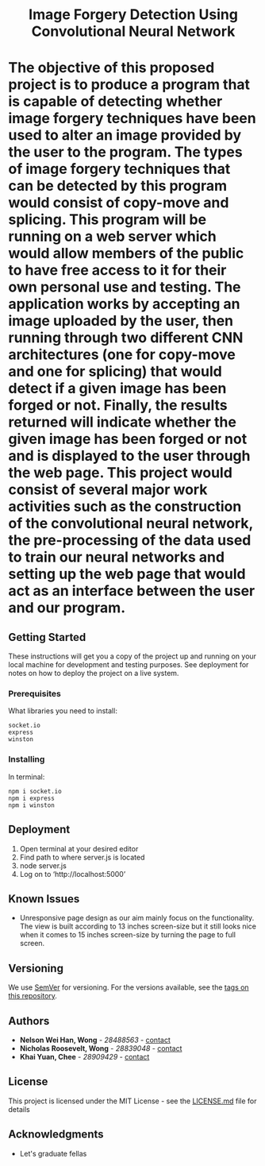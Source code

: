<h1 align="center" > Image Forgery Detection Using Convolutional Neural Network <h1>
  
The objective of this proposed project is to produce a program that is capable of detecting whether image forgery techniques have been used to alter an image provided by the user to the program. The types of image forgery techniques that can be detected by this program would consist of copy-move and splicing. This program will be running on a web server which would allow members of the public to have free access to it for their own personal use and testing. The application works by accepting an image uploaded by the user, then running through two different CNN architectures (one for copy-move and one for splicing) that would detect if a given image has been forged or not. Finally, the results returned will indicate whether the given image has been forged or not and is displayed to the user through the web page. This project would consist of several major work activities such as the construction of the convolutional neural network, the pre-processing of the data used to train our neural networks and setting up the web page that would act as an interface between the user and our program.

## Getting Started

These instructions will get you a copy of the project up and running on your local machine for development and testing purposes. See deployment for notes on how to deploy the project on a live system.

### Prerequisites

What libraries you need to install:

```
socket.io
express
winston
```

### Installing

In terminal:

```
npm i socket.io
npm i express
npm i winston
```

## Deployment

1. Open terminal at your desired editor
2. Find path to where server.js is located
3. node server.js
4. Log on to ‘http://localhost:5000’

## Known Issues

- Unresponsive page design as our aim mainly focus on the functionality. The view is built according to 13 inches screen-size but it still looks nice when it comes to 15 inches screen-size by turning the page to full screen.

## Versioning

We use [SemVer](http://semver.org/) for versioning. For the versions available, see the [tags on this repository](https://github.com/your/project/tags).  

## Authors

* **Nelson Wei Han, Wong** - *28488563* - [contact](nwon0002@student.monash.edu)
* **Nicholas Roosevelt, Wong** - *28839048* - [contact](nwon0007@student.monash.edu)
* **Khai Yuan, Chee** - *28909429* - [contact](kche0028@student.monash.edu)


## License

This project is licensed under the MIT License - see the [LICENSE.md](LICENSE.md) file for details

## Acknowledgments

* Let's graduate fellas

